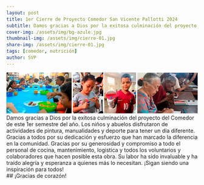 ```yaml
---
layout: post
title: 1er Cierre de Proyecto Comedor San Vicente Pallotti 2024
subtitle: Damos gracias a Dios por la exitosa culminación del proyecto del Comedor de este 1er semestre del año.
cover-img: /assets/img/bg-azule.jpg
thumbnail-img: /assets/img/cierre-01.jpg
share-img: /assets/img/cierre-01.jpg
tags: [comedor, nutrición]
author: SVP
---
```

![comedor](/assets/img/pic12.jpg)
Damos gracias a Dios por la exitosa culminación del proyecto del Comedor de este 1er semestre del año. Los niños y abuelos disfrutaron de actividades de pintura, manualidades y deporte para tener un dia diferente. Gracias a todos por su dedicación y esfuerzo que han marcado la diferencia en la comunidad. Gracias por su generosidad y compromiso a todo el personal de cocina, mantenimiento, logistica y todos los voluntarios y colaboradores que hacen posible esta obra. Su labor ha sido invaluable y ha traído alegría y esperanza a quienes más lo necesitan. ¡Sigan siendo una inspiración para todos!<br> ## ¡Gracias de corazón!
